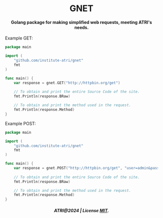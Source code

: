 <h1 align="center">GNET</h1>
<h4 align="center">Golang package for making simplified web requests, meeting ATRI's needs.</h4>

Example GET:

```go
package main

import (
    "github.com/institute-atri/gnet"
    fmt
)

func main() {
    var response = gnet.GET("http://httpbin.org/get")	
	
    // To obtain and print the entire Source Code of the site.
    fmt.Println(response.BRaw)

    // To obtain and print the method used in the request.
    fmt.Println(response.Method)
}
```
Example POST:
```go
package main

import (
    "github.com/institute-atri/gnet"
    fmt
)

func main() {
    var response = gnet.POST("http://httpbin.org/get", "user=admin&password=123")
	
    // To obtain and print the entire Source Code of the site.
    fmt.Println(response.BRaw)

    // To obtain and print the method used in the request.
    fmt.Println(response.Method)
}
```


<h5 align="center">ATRI@2024 | License <a href="https://github.com/institute-atri/gnet/blob/main/LICENSE">MIT</a>.</h5>
